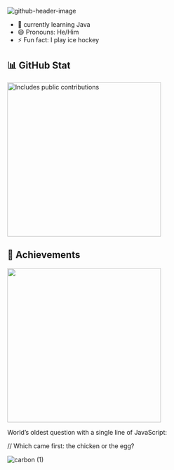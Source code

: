 ![github-header-image](https://github.com/user-attachments/assets/c766cf12-3cbc-4ed0-b9ff-5d663efdf3db)


- 🌱 currently learning Java
- 😄 Pronouns: He/Him
- ⚡ Fun fact: I play ice hockey
  
## 📊 GitHub Stat
<p>
    <a href="https://vaunt.dev">
        <img src="https://api.vaunt.dev/v1/github/entities/Discovered12345/contributions?format=svg" width="350" title="Includes public contributions"/>
    </a>
</p>

## 🥇 Achievements
<p>
    <a href="https://community.vaunt.dev/board/Discovered12345/achievements">
        <img src="https://api.vaunt.dev/v1/github/entities/Discovered12345/achievements?format=svg&limit=3" width="350" />
    </a>
</p>


World’s oldest question with a single line of JavaScript:

// Which came first: the chicken or the egg?

![carbon (1)](https://github.com/user-attachments/assets/7b86d48f-debf-4ae4-9d56-e6de1465a868)

